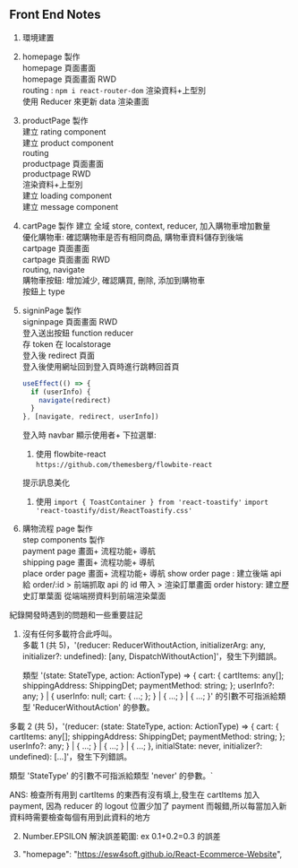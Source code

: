 ## Front End Notes

1. 環境建置
2. homepage 製作  
   homepage 頁面畫面  
   homepage 頁面畫面 RWD  
   routing : `npm i react-router-dom`
   渲染資料+上型別  
   使用 Reducer 來更新 data 渲染畫面
3. productPage 製作  
   建立 rating component  
   建立 product component  
   routing  
   productpage 頁面畫面  
   productpage RWD  
   渲染資料+上型別  
   建立 loading component  
   建立 message component
4. cartPage 製作
   建立 全域 store, context, reducer, 加入購物車增加數量  
   優化購物車: 確認購物車是否有相同商品, 購物車資料儲存到後端  
   cartpage 頁面畫面  
   cartpage 頁面畫面 RWD  
   routing, navigate  
   購物車按鈕: 增加減少, 確認購買, 刪除, 添加到購物車  
   按鈕上 type
5. signinPage 製作  
   signinpage 頁面畫面 RWD  
   登入送出按鈕 function reducer  
   存 token 在 localstorage  
   登入後 redirect 頁面  
   登入後使用網址回到登入頁時進行跳轉回首頁

   ```jsx
   useEffect(() => {
     if (userInfo) {
       navigate(redirect)
     }
   }, [navigate, redirect, userInfo])
   ```

   登入時 navbar 顯示使用者+ 下拉選單:

   1. 使用 flowbite-react  
      `https://github.com/themesberg/flowbite-react`

   提示訊息美化

   1. 使用 `import { ToastContainer } from 'react-toastify'` `import 'react-toastify/dist/ReactToastify.css'`

6. 購物流程 page 製作  
   step components 製作  
   payment page 畫面+ 流程功能+ 導航  
   shipping page 畫面+ 流程功能+ 導航  
   place order page 畫面+ 流程功能+ 導航
   show order page : 建立後端 api 給 order/:id > 前端抓取 api 的 id 帶入 > 渲染訂單畫面
   order history: 建立歷史訂單葉面 從端端撈資料到前端渲染葉面

紀錄開發時遇到的問題和一些重要註記

1. 沒有任何多載符合此呼叫。  
   多載 1 (共 5)，'(reducer: ReducerWithoutAction<any>, initializerArg: any, initializer?: undefined): [any, DispatchWithoutAction]'，發生下列錯誤。

   類型 '(state: StateType, action: ActionType) => { cart: { cartItems: any[]; shippingAddress: ShippingDet; paymentMethod: string; }; userInfo?: any; } | { userInfo: null; cart: { ...; }; } | { ...; } | { ...; }' 的引數不可指派給類型 'ReducerWithoutAction<any>' 的參數。

多載 2 (共 5)，'(reducer: (state: StateType, action: ActionType) => { cart: { cartItems: any[]; shippingAddress: ShippingDet; paymentMethod: string; }; userInfo?: any; } | { ...; } | { ...; } | { ...; }, initialState: never, initializer?: undefined): [...]'，發生下列錯誤。

類型 'StateType' 的引數不可指派給類型 'never' 的參數。`

ANS: 檢查所有用到 cartItems 的東西有沒有填上,發生在 cartItems 加入 payment, 因為 reducer 的 logout 位置少加了 payment 而報錯,所以每當加入新資料時需要檢查每個有用到此資料的地方

2. Number.EPSILON 解決誤差範圍: ex 0.1+0.2=0.3 的誤差

3. "homepage": "https://esw4soft.github.io/React-Ecommerce-Website",
